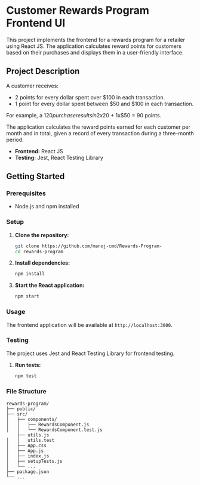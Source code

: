 # Customer Rewards Program Frontend UI

This project implements the frontend for a rewards program for a retailer using React JS. The application calculates reward points for customers based on their purchases and displays them in a user-friendly interface.

## Project Description

A customer receives:

- 2 points for every dollar spent over $100 in each transaction.
- 1 point for every dollar spent between $50 and $100 in each transaction.

For example, a $120 purchase results in 2x$20 + 1x$50 = 90 points.

The application calculates the reward points earned for each customer per month and in total, given a record of every transaction during a three-month period.

- **Frontend:** React JS
- **Testing:** Jest, React Testing Library

## Getting Started

### Prerequisites

- Node.js and npm installed

### Setup

1. **Clone the repository:**

   ```sh
   git clone https://github.com/manoj-cmd/Rewards-Program-
   cd rewards-program
   ```

2. **Install dependencies:**

   ```sh
   npm install
   ```

3. **Start the React application:**

   ```sh
   npm start
   ```

### Usage

The frontend application will be available at `http://localhost:3000`.

### Testing

The project uses Jest and React Testing Library for frontend testing.

1. **Run tests:**

   ```sh
   npm test
   ```

### File Structure

```plaintext
rewards-program/
├── public/
├── src/
│   ├── components/
│   │   ├── RewardsComponent.js
│   │   └── RewardsComponent.test.js
    ├── utils.js
│   │   utils.test
│   ├── App.css
│   ├── App.js
│   ├── index.js
│   ├── setupTests.js
│   └── ...
├── package.json
└── ...
```
